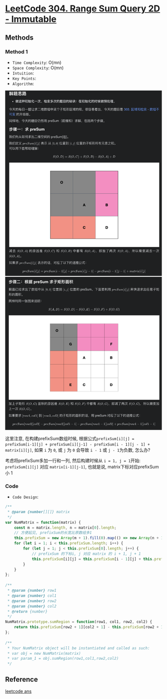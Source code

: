 # [LeetCode 304. Range Sum Query 2D - Immutable](https://leetcode-cn.com/problems/range-sum-query-2d-immutable/)

## Methods

### Method 1

* `Time Complexity`: O(mn)
* `Space Complexity`: O(mn)
* `Intuition`:
* `Key Points`:
* `Algorithm`:

![24](../../Image/24.png)
![25](../../Image/25.png)

这里注意, 在构建prefixSum数组时候, 根据公式`prefixSum[i][j] = prefixSum[i-1][j] + prefixSum[i][j-1] - prefixSum[i - 1][j - 1] + matrix[i][j]`, 如果 `i` 为 `0`, 或 `j` 为 `0` 会导致 `i - 1` 或 `j - 1`为负数, 怎么办?

考虑将prefixSum多加一行和一列, 然后构建时候从 `i = 1, j = 1`开始: `prefixSum[i][j]` 对应 `matrix[i-1][j-1]`, 也就是说, matrix下标对应prefixSum 小 1

### Code

* `Code Design`:

```javascript
/**
 * @param {number[][]} matrix
 */
var NumMatrix = function(matrix) {
    const m = matrix.length, n = matrix[0].length;
    // 方便起见, prefixSum的长宽比原数组多1
    this.prefixSum = new Array(m + 1).fill(0).map(() => new Array(n + 1).fill(0));
    for (let i = 1; i < this.prefixSum.length; i++) {
        for (let j = 1; j < this.prefixSum[0].length; j++) {
            // prefixSum 的下标i, j 对应 matrix 的 i + 1, j + 1
            this.prefixSum[i][j] = this.prefixSum[i - 1][j] + this.prefixSum[i][j-1] - this.prefixSum[i-1][j-1] + matrix[i - 1][j - 1];
        }
    }
};

/**
 * @param {number} row1
 * @param {number} col1
 * @param {number} row2
 * @param {number} col2
 * @return {number}
 */
NumMatrix.prototype.sumRegion = function(row1, col1, row2, col2) {
    return this.prefixSum[row2 + 1][col2 + 1] - this.prefixSum[row2 + 1][col1] - this.prefixSum[row1][col2 + 1] + this.prefixSum[row1][col1]
};

/**
 * Your NumMatrix object will be instantiated and called as such:
 * var obj = new NumMatrix(matrix)
 * var param_1 = obj.sumRegion(row1,col1,row2,col2)
 */

```

## Reference

[leetcode ans](https://leetcode-cn.com/problems/range-sum-query-2d-immutable/solution/ru-he-qiu-er-wei-de-qian-zhui-he-yi-ji-y-6c21/)